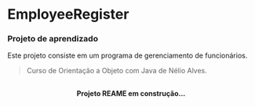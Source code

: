 # EmployeeRegister
### Projeto de aprendizado
Este projeto consiste em um programa de gerenciamento de funcionários.

> Curso de Orientação a Objeto com Java
> de Nélio Alves.
 
##

<h4 align="center">
 Projeto REAME em construção...
 </h4>
